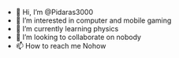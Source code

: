 - 👋 Hi, I’m @Pidaras3000
- 👀 I’m interested in computer and mobile gaming
- 🌱 I’m currently learning physics
- 💞️ I’m looking to collaborate on nobody
- 📫 How to reach me Nohow


